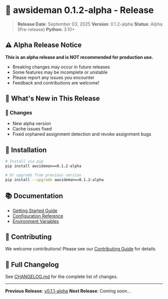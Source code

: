 # 🚀 awsideman 0.1.2-alpha - Release

> **Release Date**: September 03, 2025
> **Version**: 0.1.2-alpha
> **Status**: Alpha (Pre-release)
> **Python**: 3.10+

## ⚠️ **Alpha Release Notice**

**This is an alpha release and is NOT recommended for production use.**

- Breaking changes may occur in future releases
- Some features may be incomplete or unstable
- Please report any issues you encounter
- Feedback and contributions are welcome!

## 🎉 **What's New in This Release**

### **🔧 Changes**
- New alpha version
- Cache issues fixed
- Fixed orphaned assignment detection and revoke assignment bugs

## 🚀 **Installation**

```bash
# Install via pip
pip install awsideman==0.1.2-alpha

# Or upgrade from previous version
pip install --upgrade awsideman==0.1.2-alpha
```

## 📚 **Documentation**

- [Getting Started Guide](../README.md)
- [Configuration Reference](../CONFIGURATION.md)
- [Environment Variables](../ENVIRONMENT_VARIABLES.md)

## 🤝 **Contributing**

We welcome contributions! Please see our [Contributing Guide](../CONTRIBUTING.md) for details.

## 📝 **Full Changelog**

See [CHANGELOG.md](../../CHANGELOG.md) for the complete list of changes.

---

**Previous Release**: [v0.1.1-alpha](v0.1.1-alpha.md)
**Next Release**: Coming soon...
